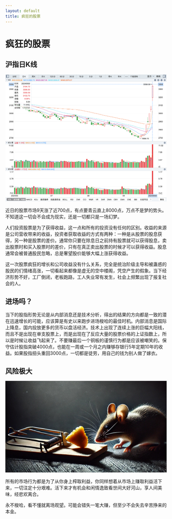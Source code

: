 ```yaml
---
layout: default
title: 疯狂的股票
---
```


# 疯狂的股票

## 沪指日K线
![Crazy Stock](https://github.com/yinyongxian/github-pages-media/blob/main/images/2024/20241006/crazy-stock.png?raw=true)

近日的股票市场9天涨了近700点，有点要青云直上8000点，万点不是梦的势头。不知道这一切会不会成为现实，还是一切都只是一场幻梦。

人们投资股票是为了获得收益，这一点和所有的投资没有任何的区别。收益的来源是公司营收带来的收益，投资者获取收益的方式有两种：一种是从股票的股息获得，另一种是股票的差价。通常你只要在除息日之前持有股票就可以获得股息，卖出股票时和买入股票时的差价，只有在真正卖出股票的时候才可以获得收益。股息通常会被普通股民忽略，总是奢望股价能够大幅上涨获得收益。

这一次股票疯狂的增长和公司收益没有什么关系，完全是统治阶级主导和被蛊惑的股民的们情绪高涨，一切看起来都像是虚无的空中楼阁，凭空产生的假象。当下经济形势不好，工厂倒闭，老板跑路，工人失业常有发生，社会上频繁出现了报复社会的人。

## 进场吗？

当下的股指形势无论是从内部消息还是技术分析，得出的结果的方向都是一致的潜在迅速增长的可能，应该算是有史以来跑步进场梭哈的最佳时机。内部消息是国际上降息，国内投放更多的货币以盘活经济。技术上出现了连续上涨的巨幅大阳线，而且不是出现在单支股票上，而是出现在了反应大量的股票价格的上证指数上，所以是时候让收益飞起来了。不要赚最后一个铜板的谨慎行为都是应该被嘲笑的。保守估计股指突破4000点，也能在一周或一个月之内赚够存银行5年定期10年的收益。如果股指扭头重回3000点，一切都是徒劳，用自己的钱为别人做了嫁衣。

## 风险极大

<!-- image with 800*800 pixel -->
<img src="https://raw.githubusercontent.com/yinyongxian/github-pages-media/refs/heads/main/images/2024/20241006/mice.webp" width="800">

所有的市场行为都是为了从你身上榨取利益，你同样想着从市场上赚取利益活下来，一切注定十分艰难。活下来才有机会和闲情逸致看世间大好河山，享人间美味，经悲欢离合。

永不梭哈，看不懂就离场观望。可能会错失一笔大赚，但至少不会失去辛苦挣来的本金。




